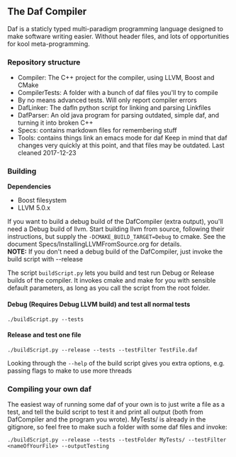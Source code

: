 ## The Daf Compiler
Daf is a staticly typed multi-paradigm programming language designed to make software writing easier. Without header files, and lots of opportunities for kool meta-programming.

### Repository structure
 - Compiler: The C++ project for the compiler, using LLVM, Boost and CMake
 - CompilerTests: A folder with a bunch of daf files you'll try to compile
  - By no means advanced tests. Will only report compiler errors
 - DafLinker: The dafln python script for linking and parsing Linkfiles
 - DafParser: An old java program for parsing outdated, simple daf, and turning it into broken C++
 - Specs: contains markdown files for remembering stuff
 - Tools: contains things link an emacs mode for daf
Keep in mind that daf changes very quickly at this point, and that files may be outdated. Last cleaned 2017-12-23


### Building
**Dependencies**
- Boost filesystem
- LLVM 5.0.x

If you want to build a debug build of the DafCompiler (extra output), you'll need a Debug build of llvm.
Start building llvm from source, following their instructions, but supply the `-DCMAKE_BUILD_TARGET=Debug` to cmake.
See the document Specs/InstallingLLVMFromSource.org for details.  
**NOTE:** If you don't need a debug build of the DafCompiler, just invoke the build script with --release

The script `buildScript.py` lets you build and test run Debug or Release builds of the compiler.
It invokes cmake and make for you with sensible default parameters, as long as you call the script from the root folder.

#### Debug (Requires Debug LLVM build) and test all normal tests
```
./buildScript.py --tests
```

#### Release and test one file
```
./buildScript.py --release --tests --testFilter TestFile.daf
```

Looking through the `--help` of the build script gives you extra options, e.g. passing flags to make to use more threads

### Compiling your own daf
The easiest way of running some daf of your own is to just write a file as a test, and tell the build script to test it and print all output (both from DafCompiler and the program you wrote).
MyTests/ is already in the gitignore, so feel free to make such a folder with some daf files and invoke:
```
./buildScript.py --release --tests --testFolder MyTests/ --testFilter <nameOfYourFile> --outputTesting
```

